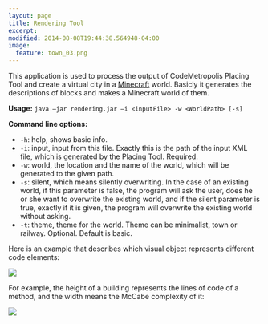 ```yaml
---
layout: page
title: Rendering Tool
excerpt: 
modified: 2014-08-08T19:44:38.564948-04:00
image:
  feature: town_03.png
---
```


This application is used to process the output of CodeMetropolis Placing Tool and create a virtual city in a [Minecraft][mc] world. Basicly it generates the descriptions of blocks and makes a Minecraft world of them.

**Usage:** `java –jar rendering.jar –i <inputFile> -w <WorldPath> [-s]`   

**Command line options:**  

* `-h`: help, shows basic info.  
* `-i`: input, input from this file. Exactly this is the path of the input XML file, which is generated by the Placing Tool. Required.  
* `-w`: world, the location and the name of the world, which will be generated to the given path.  
* `-s`: silent, which means silently overwriting. In the case of an existing world, if this parameter is false, the program will ask the user, does he or she want to overwrite the existing world, and if the silent parameter is true, exactly if it is given, the program will overwrite the existing world without asking.  
* `-t`: theme, theme for the world. Theme can be minimalist, town or railway. Optional. Default is basic.

Here is an example that describes which visual object represents different code elements: 

<img src="{{ site.url }}/images/definitions.png"/>

For example, the height of a building represents the lines of code of a method, and the width means the McCabe complexity of it: 

<img src="{{ site.url }}/images/definitions_metrics.png"/>

[mc]: <https://minecraft.net/download>
